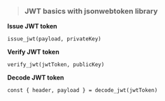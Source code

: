 > ### JWT basics with jsonwebtoken library

**Issue JWT token**

<code>issue_jwt(payload, privateKey)</code>

**Verify JWT token**

<code>verify_jwt(jwtToken, publicKey)</code>

**Decode JWT token**

<code>const { header, payload } = decode_jwt(jwtToken)</code>


